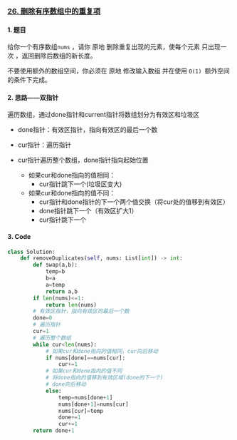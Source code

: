 ### [26. 删除有序数组中的重复项](https://leetcode-cn.com/problems/remove-duplicates-from-sorted-array/) 

#### 1. 题目

给你一个有序数组`nums` ，请你 原地 删除重复出现的元素，使每个元素 只出现一次 ，返回删除后数组的新长度。

不要使用额外的数组空间，你必须在 原地 修改输入数组 并在使用 `O(1) `额外空间的条件下完成。

#### 2. 思路——双指针

遍历数组，通过done指针和current指针将数组划分为有效区和垃圾区

- done指针：有效区指针，指向有效区的最后一个数
- cur指针：遍历指针



- cur指针遍历整个数组，done指针指向起始位置
  - 如果cur和done指向的值相同：
    - cur指针跳下一个(垃圾区变大)
  - 如果cur和done指向的值不同：
    - cur指针和done指针的下一个两个值交换（将cur处的值移到有效区）
    - done指针跳下一个（有效区扩大1）
    - cur指针跳下一个

#### 3. Code

```python
class Solution:
    def removeDuplicates(self, nums: List[int]) -> int:
        def swap(a,b):
            temp=b
            b=a
            a=temp
            return a,b
        if len(nums)<=1:
            return len(nums)
        # 有效区指针，指向有效区的最后一个数
        done=0
        # 遍历指针
        cur=1
        # 遍历整个数组
        while cur<len(nums):
            # 如果cur和done指向的值相同，cur向后移动
            if nums[done]==nums[cur]:
                cur+=1
            # 如果cur和done指向的值不同
            # 将done指向的值移到有效区域(done的下一个)
            # done向后移动
            else:
                temp=nums[done+1]
                nums[done+1]=nums[cur]
                nums[cur]=temp
                done+=1
                cur+=1
        return done+1
```

